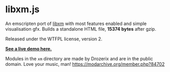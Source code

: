 libxm.js
========

An emscripten port of [libxm](https://github.com/Artefact2/libxm) with most
features enabled and simple visualisation gfx. Builds a standalone HTML file,
**15374 bytes** after gzip.

Released under the WTFPL license, version 2.

**[See a live demo here.](https://artefact2.github.io/libxm.js/)**

Modules in the `xm` directory are made by Drozerix and are in the
public domain. Love your music, man!
<https://modarchive.org/member.php?84702>

